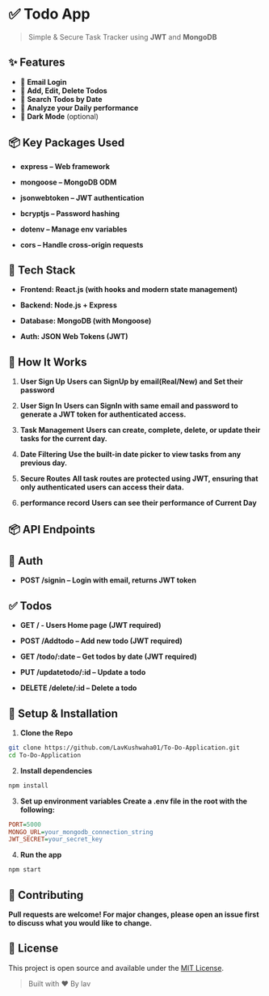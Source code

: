 # ✅ Todo App

> Simple & Secure Task Tracker using **JWT** and **MongoDB**

## ✨ Features
- 🔐 **Email Login**
- 📝 **Add, Edit, Delete Todos**
- 📅 **Search Todos by Date**
- 📅 **Analyze your Daily performance**
- 🌙 **Dark Mode** (optional)


## 📦 Key Packages Used
- **express – Web framework**

- **mongoose – MongoDB ODM**

- **jsonwebtoken – JWT authentication**

- **bcryptjs – Password hashing**

- **dotenv – Manage env variables**

- **cors – Handle cross-origin requests**



## 🚀 Tech Stack
- **Frontend: React.js (with hooks and modern state management)**

- **Backend: Node.js + Express**

- **Database: MongoDB (with Mongoose)**

- **Auth: JSON Web Tokens (JWT)**


## 🧪 How It Works
1. **User Sign Up**
   **Users can SignUp by email(Real/New) and Set their password**

2. **User Sign In**
 **Users can SignIn with same email and password to generate a JWT token for authenticated access.**

3. **Task Management** 
  **Users can create, complete, delete, or update their tasks for the current day.**

4. **Date Filtering**
  **Use the built-in date picker to view tasks from any previous day.**

5. **Secure Routes**
  **All task routes are protected using JWT, ensuring that only authenticated users can access their data.**

6. **performance record**
   **Users can see their performance of Current Day**

## 📦 API Endpoints

## 🔐 Auth
- **POST /signin – Login with email, returns JWT token**

## ✅ Todos
- **GET / -  Users Home page (JWT required)** 

- **POST /Addtodo – Add new todo (JWT required)**

- **GET /todo/:date – Get todos by date (JWT required)**

- **PUT /updatetodo/:id – Update a todo**

- **DELETE /delete/:id – Delete a todo**  

## 🔧 Setup & Installation
1.  **Clone the Repo**
```bash
git clone https://github.com/LavKushwaha01/To-Do-Application.git
cd To-Do-Application
``` 

2. **Install dependencies**
```bash
npm install
``` 

3. **Set up environment variables Create a .env file in the root with the following:**
```ini
PORT=5000
MONGO_URL=your_mongodb_connection_string
JWT_SECRET=your_secret_key
 ``` 

4. **Run the app**
```bash
npm start
```

## 🤝 Contributing
**Pull requests are welcome! For major changes, please open an issue first to discuss what you would like to change.**

## 📄 License
This project is open source and available under the [MIT License](LICENSE).


> Built with ❤️ By lav


